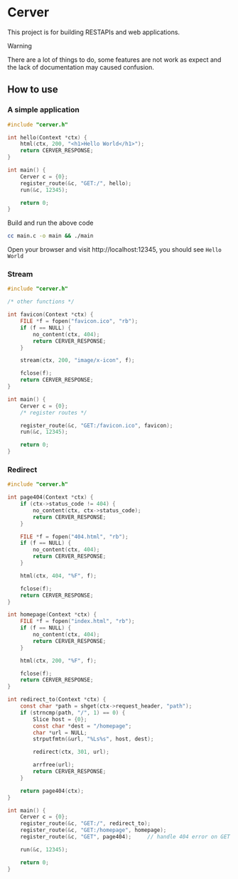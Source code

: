 # Cerver

This project is for building RESTAPIs and web applications.

> [!WARNING]
> There are a lot of things to do, some features are not work as expect and the lack of documentation may caused confusion.

## How to use

### A simple application

``` c
#include "cerver.h"

int hello(Context *ctx) {
	html(ctx, 200, "<h1>Hello World</h1>");
	return CERVER_RESPONSE;
}

int main() {
    Cerver c = {0};
    register_route(&c, "GET:/", hello);
    run(&c, 12345);

    return 0;
}
```

Build and run the above code

``` bash
cc main.c -o main && ./main
```

Open your browser and visit http://localhost:12345, you should see `Hello World`

### Stream

``` c
#include "cerver.h"

/* other functions */

int favicon(Context *ctx) {
	FILE *f = fopen("favicon.ico", "rb");
	if (f == NULL) {
		no_content(ctx, 404);
		return CERVER_RESPONSE;
	}

	stream(ctx, 200, "image/x-icon", f);

	fclose(f);
	return CERVER_RESPONSE;
}

int main() {
    Cerver c = {0};
    /* register routes */

    register_route(&c, "GET:/favicon.ico", favicon);
    run(&c, 12345);

    return 0;
}
```

### Redirect

``` c
#include "cerver.h"

int page404(Context *ctx) {
    if (ctx->status_code != 404) {
        no_content(ctx, ctx->status_code);
        return CERVER_RESPONSE;
    }

	FILE *f = fopen("404.html", "rb");
	if (f == NULL) {
		no_content(ctx, 404);
		return CERVER_RESPONSE;
	}

	html(ctx, 404, "%F", f);

	fclose(f);
	return CERVER_RESPONSE;
}

int homepage(Context *ctx) {
	FILE *f = fopen("index.html", "rb");
	if (f == NULL) {
		no_content(ctx, 404);
		return CERVER_RESPONSE;
	}

	html(ctx, 200, "%F", f);

	fclose(f);
	return CERVER_RESPONSE;
}

int redirect_to(Context *ctx) {
	const char *path = shget(ctx->request_header, "path");
	if (strncmp(path, "/", 1) == 0) {
		Slice host = {0};
		const char *dest = "/homepage";
		char *url = NULL;
		strputfmtn(&url, "%Ls%s", host, dest);

		redirect(ctx, 301, url);

		arrfree(url);
		return CERVER_RESPONSE;
	}

	return page404(ctx);
}

int main() {
    Cerver c = {0};
	register_route(&c, "GET:/", redirect_to);
	register_route(&c, "GET:/homepage", homepage);
	register_route(&c, "GET", page404);     // handle 404 error on GET reqest method

    run(&c, 12345);

    return 0;
}
```
